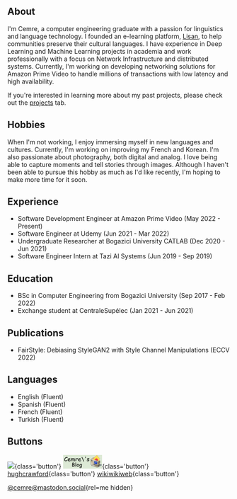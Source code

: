 ## About
I'm Cemre, a computer engineering graduate with a passion for linguistics and language technology. I founded an e-learning platform, [Lisan](http://lisan.dutl.uk), to help communities preserve their cultural languages. I have experience in Deep Learning and Machine Learning projects in academia and work professionally with a focus on Network Infrastructure and distributed systems. Currently, I'm working on developing networking solutions for Amazon Prime Video to handle millions of transactions with low latency and high availability.

If you're interested in learning more about my past projects, please check out the [projects](projects/projects) tab.

## Hobbies
When I'm not working, I enjoy immersing myself in new languages and cultures. Currently, I'm working on improving my French and Korean. I'm also passionate about photography, both digital and analog. I love being able to capture moments and tell stories through images. Although I haven't been able to pursue this hobby as much as I'd like recently, I'm hoping to make more time for it soon.

## Experience
- Software Development Engineer at Amazon Prime Video (May 2022 - Present)
- Software Engineer at Udemy (Jun 2021 - Mar 2022)
- Undergraduate Researcher at Bogazici University CATLAB (Dec 2020 - Jun 2021)
- Software Engineer Intern at Tazi AI Systems (Jun 2019 - Sep 2019)

## Education
- BSc in Computer Engineering from Bogazici University (Sep 2017 - Feb 2022)
- Exchange student at CentraleSupélec (Jan 2021 - Jun 2021)

## Publications
- FairStyle: Debiasing StyleGAN2 with Style Channel Manipulations (ECCV 2022)

## Languages
- English (Fluent)
- Spanish (Fluent)
- French (Fluent)
- Turkish (Fluent)

## Buttons
[![](https://m0r1bund.com/images/assets/m0r1bund%20icon%20aexis.png)](https://m0r1bund.com/){class='button'}
[![](static/img/link-button.png)](https://cemrekarakas.com/){class='button'}
[<span>hughcrawford</span>](https://photooftheday.hughcrawford.com/){class='button'}
[<span>wikiwikiweb</span>](http://wiki.c2.com/){class='button'}

[@cemre@mastodon.social](https://mastodon.social/@cemre){rel=me hidden}
